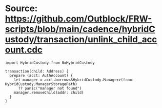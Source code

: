 # Source: https://github.com/Outblock/FRW-scripts/blob/main/cadence/hybridCustody/transaction/unlink_child_account.cdc

```
import HybridCustody from 0xHybridCustody

transaction(child: Address) {
  prepare (acct: AuthAccount) {
    let manager = acct.borrow<&HybridCustody.Manager>(from: HybridCustody.ManagerStoragePath)
      ?? panic("manager not found")
    manager.removeChild(addr: child)
  }
}
```